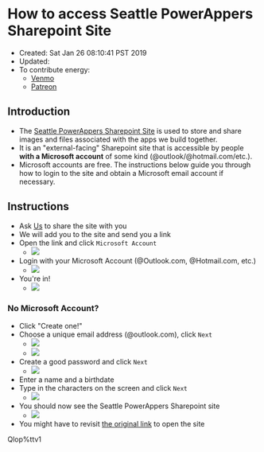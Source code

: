 # How to access Seattle PowerAppers Sharepoint Site

- Created: Sat Jan 26 08:10:41 PST 2019
- Updated: 
- To contribute energy:
    - [Venmo](https://venmo.com/powerappsrocks)
    - [Patreon](https://patreon.com/powerappsrocks)

## Introduction

- The [Seattle PowerAppers Sharepoint Site](https://westseattle.sharepoint.com/realworld/) is used to store and share images and files associated with the apps we build together. 
- It is an "external-facing" Sharepoint site that is accessible by people **with a Microsoft account** of some kind (@outlook/@hotmail.com/etc.). 
- Microsoft accounts are free. The instructions below guide you through how to login to the site and obtain a Microsoft email account if necessary.

## Instructions

- Ask [Us](mailto:info@powerapps.rocks) to share the site with you
- We will add you to the site and send you a link
- Open the link and click `Microsoft Account`
    - ![](../assets/screenshots/2019-01-26-08-15-11.png)
- Login with your Microsoft Account (@Outlook.com, @Hotmail.com, etc.)
    - ![](../assets/screenshots/2019-01-26-08-16-27.png)
- You're in!
    - ![](../assets/screenshots/2019-01-26-08-22-19.png)

### No Microsoft Account?

- Click "Create one!"
- Choose a unique email address (@outlook.com), click `Next`
    - ![](../assets/screenshots/2019-01-26-08-18-47.png)
    - ![](../assets/screenshots/2019-01-26-08-19-34.png)
- Create a good password and click `Next`
    - ![](../assets/screenshots/2019-01-26-08-20-07.png)
- Enter a name and a birthdate
- Type in the characters on the screen and click `Next`
    - ![](../assets/screenshots/2019-01-26-08-21-26.png)
- You should now see the Seattle PowerAppers Sharepoint site
    - ![](../assets/screenshots/2019-01-26-08-22-19.png)
- You might have to revisit [the original link](https://westseattle.sharepoint.com/realworld/) to open the site


Qlop%ttv1